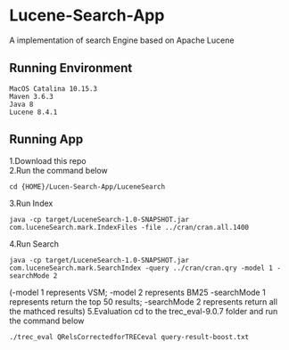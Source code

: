 # Lucene-Search-App
A implementation of search Engine based on Apache Lucene

## Running Environment

```
MacOS Catalina 10.15.3
Maven 3.6.3
Java 8
Lucene 8.4.1
```

## Running App
1.Download this repo</br>
2.Run the command below
```shell
cd {HOME}/Lucen-Search-App/LuceneSearch
```
3.Run Index 
```shell
java -cp target/LuceneSearch-1.0-SNAPSHOT.jar com.luceneSearch.mark.IndexFiles -file ../cran/cran.all.1400
```
4.Run Search
```shell
java -cp target/LuceneSearch-1.0-SNAPSHOT.jar com.luceneSearch.mark.SearchIndex -query ../cran/cran.qry -model 1 -searchMode 2
```
(-model 1 represents VSM; -model 2 represents BM25
 -searchMode 1 represents return the top 50 results; -searchMode 2 represents return all the mathced results) 
5.Evaluation
cd to the trec_eval-9.0.7 folder and run the command below
```shell
./trec_eval QRelsCorrectedforTRECeval query-result-boost.txt
```
